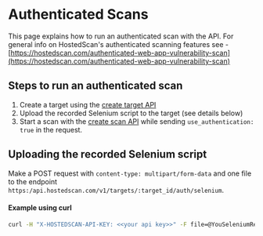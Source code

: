 # Authenticated Scans

This page explains how to run an authenticated scan with the API. For general info on HostedScan's authenticated scanning features see - [https://hostedscan.com/authenticated-web-app-vulnerability-scan](https://hostedscan.com/authenticated-web-app-vulnerability-scan)

## Steps to run an authenticated scan

1. Create a target using the [create target API](../targets/create-target.md)&#x20;
2. Upload the recorded Selenium script to the target (see details below)
3. Start a scan with the [create scan API](create-scan.md) while sending `use_authentication: true` in the request.

## Uploading the recorded Selenium script

Make a POST request with `content-type: multipart/form-data` and one file to the endpoint `https:/api.hostedscan.com/v1/targets/:target_id/auth/selenium`.

#### Example using curl

```bash
curl -H "X-HOSTEDSCAN-API-KEY: <<your api key>>" -F file=@YouSeleniumRecording.side https://api.hostedscan.com/v1/targets/your-target-id/auth/selenium
```



